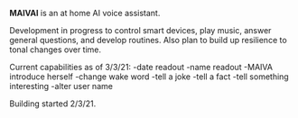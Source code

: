 
**MAIVAI** is an at home AI voice assistant.

Development in progress to control smart devices, play music, answer general questions, and develop routines.
Also plan to build up resilience to tonal changes over time.

Current capabilities as of 3/3/21:
-date readout
-name readout
-MAIVA introduce herself
-change wake word
-tell a joke
-tell a fact
-tell something interesting
-alter user name
  

Building started 2/3/21.

